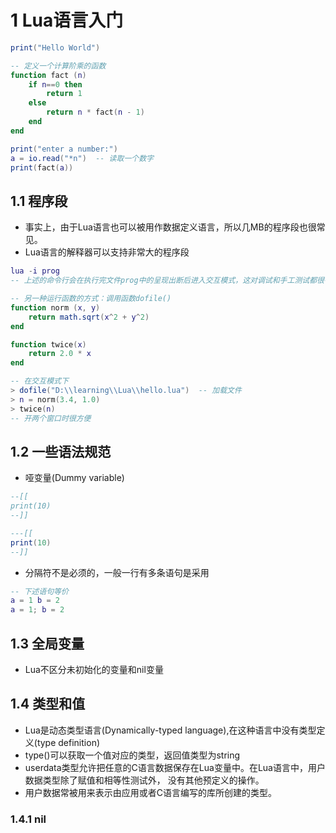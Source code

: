 # 1 Lua语言入门

```lua
print("Hello World")
```

```lua
-- 定义一个计算阶乘的函数
function fact (n)
    if n==0 then
        return 1
    else
        return n * fact(n - 1)
    end
end

print("enter a number:")
a = io.read("*n")  -- 读取一个数字
print(fact(a))
```

## 1.1 程序段
- 事实上，由于Lua语言也可以被用作数据定义语言，所以几MB的程序段也很常见。
- Lua语言的解释器可以支持非常大的程序段

```lua
lua -i prog
-- 上述的命令行会在执行完文件prog中的呈现出断后进入交互模式，这对调试和手工测试都很有用。
```

```lua
-- 另一种运行函数的方式：调用函数dofile()
function norm (x, y)
    return math.sqrt(x^2 + y^2)
end

function twice(x)
    return 2.0 * x
end

-- 在交互模式下
> dofile("D:\\learning\\Lua\\hello.lua")  -- 加载文件
> n = norm(3.4, 1.0)
> twice(n)
-- 开两个窗口时很方便
```

## 1.2 一些语法规范
- 哑变量(Dummy variable)

```lua
--[[
print(10)
--]]

---[[
print(10)
--]]
```
- 分隔符不是必须的，一般一行有多条语句是采用
```lua
-- 下述语句等价
a = 1 b = 2
a = 1; b = 2
```

## 1.3 全局变量
 - Lua不区分未初始化的变量和nil变量

## 1.4 类型和值
- Lua是动态类型语言(Dynamically-typed language),在这种语言中没有类型定义(type definition)
- type()可以获取一个值对应的类型，返回值类型为string
- userdata类型允许把任意的C语言数据保存在Lua变量中。在Lua语言中，用户数据类型除了赋值和相等性测试外， 没有其他预定义的操作。
- 用户数据常被用来表示由应用或者C语言编写的库所创建的类型。

### 1.4.1 nil
